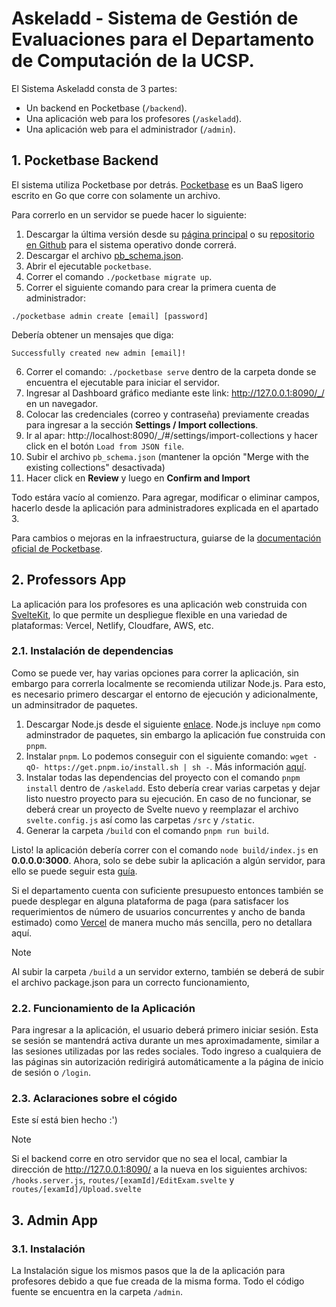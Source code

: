 # Askeladd - Sistema de Gestión de Evaluaciones para el Departamento de Computación de la UCSP.

El Sistema Askeladd consta de 3 partes:

- Un backend en Pocketbase (`/backend`).
- Una aplicación web para los profesores (`/askeladd`).
- Una aplicación web para el administrador (`/admin`).

## 1. Pocketbase Backend

El sistema utiliza Pocketbase por detrás. [Pocketbase](https://pocketbase.io/) es un BaaS ligero escrito en Go que corre con solamente un archivo.

Para correrlo en un servidor se puede hacer lo siguiente:

1. Descargar la última versión desde su [página principal](https://pocketbase.io/docs/) o su [repositorio en Github](https://github.com/pocketbase/pocketbase/releases) para el sistema operativo donde correrá.
2. Descargar el archivo [pb_schema.json](/backend/pb_schema.json).
3. Abrir el ejecutable `pocketbase`.
4. Correr el comando `./pocketbase migrate up`.
5. Correr el siguiente comando para crear la primera cuenta de administrador:
```
./pocketbase admin create [email] [password]
```
Debería obtener un mensajes que diga:
```
Successfully created new admin [email]!
```
6. Correr el comando: `./pocketbase serve` dentro de la carpeta donde se encuentra el ejecutable para iniciar el servidor.
7. Ingresar al Dashboard gráfico mediante este link: http://127.0.0.1:8090/_/ en un navegador.
8. Colocar las credenciales (correo y contraseña) previamente creadas para ingresar a la sección **Settings / Import collections**.
9. Ir al apar: http://localhost:8090/_/#/settings/import-collections y hacer click en el botón `Load from JSON file`.
10. Subir el archivo `pb_schema.json` (mantener la opción "Merge with the existing collections" desactivada)
11. Hacer click en **Review** y luego en **Confirm and Import**
   
Todo estára vacío al comienzo. Para agregar, modificar o eliminar campos, hacerlo desde la aplicación para administradores explicada en el apartado 3.

Para cambios o mejoras en la infraestructura, guiarse de la [documentación oficial de Pocketbase](https://pocketbase.io/docs).

## 2. Professors App

La aplicación para los profesores es una aplicación web construida con [SvelteKit](https://kit.svelte.dev/), lo que permite un despliegue flexible en una variedad de plataformas: Vercel, Netlify, Cloudfare, AWS, etc.

### 2.1. Instalación de dependencias

Como se puede ver, hay varias opciones para correr la aplicación, sin embargo para correrla localmente se recomienda utilizar Node.js. Para esto, es necesario primero descargar el entorno de ejecución y adicionalmente, un adminsitrador de paquetes.

1. Descargar Node.js desde el siguiente [enlace](https://nodejs.org/en/download). Node.js incluye `npm` como adminstrador de paquetes, sin embargo la aplicación fue construida con `pnpm`.
2. Instalar `pnpm`. Lo podemos conseguir con el siguiente comando: `wget -qO- https://get.pnpm.io/install.sh | sh -`. Más información [aquí](https://pnpm.io/installation).
3. Instalar todas las dependencias del proyecto con el comando `pnpm install` dentro de `/askeladd`. Esto debería crear varias carpetas y dejar listo nuestro proyecto para su ejecución. En caso de no funcionar, se deberá crear un proyecto de Svelte nuevo y reemplazar el archivo `svelte.config.js` así como las carpetas `/src` y `/static`.
4. Generar la carpeta `/build` con el comando `pnpm run build`.

Listo! la aplicación debería correr con el comando `node build/index.js` en **0.0.0.0:3000**. Ahora, solo se debe subir la aplicación a algún servidor, para ello se puede seguir esta [guía](https://codepilotsf.medium.com/how-to-deploy-a-sveltekit-node-app-1c11171fe852).

Si el departamento cuenta con suficiente presupuesto entonces también se puede desplegar en alguna plataforma de paga (para satisfacer los requerimientos de número de usuarios concurrentes y ancho de banda estimado) como [Vercel](https://vercel.com/) de manera mucho más sencilla, pero no detallara aquí.

> [!NOTE]  
> Al subir la carpeta `/build` a un servidor externo, también se deberá de subir el archivo package.json para un correcto funcionamiento,

### 2.2. Funcionamiento de la Aplicación

Para ingresar a la aplicación, el usuario deberá primero iniciar sesión. Esta se sesión se mantendrá activa durante un mes aproximadamente, similar a las sesiones utilizadas por las redes sociales. Todo ingreso a cualquiera de las páginas sin autorización redirigirá automáticamente a la página de inicio de sesión o `/login`.

### 2.3. Aclaraciones sobre el cógido

Este sí está bien hecho :')

> [!NOTE]  
> Si el backend corre en otro servidor que no sea el local, cambiar la dirección de http://127.0.0.1:8090/ a la nueva en los siguientes archivos: `/hooks.server.js`, `routes/[examId]/EditExam.svelte` y `routes/[examId]/Upload.svelte`

## 3. Admin App

### 3.1. Instalación

La Instalación sigue los mismos pasos que la de la aplicación para profesores debido a que fue creada de la misma forma. Todo el código fuente se encuentra en la carpeta `/admin`.